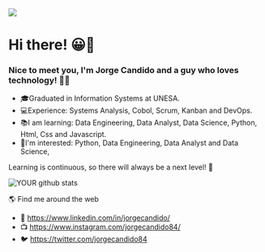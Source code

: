 <img src="https://github.com/pr2tik1/pr2tik1/blob/master/IMAGE-NAME">

# Hi there! 😀👋
### Nice to meet you, I'm Jorge Candido and a guy who loves technology! 👨‍💻

- 🎓Graduated in Information Systems at UNESA.
- 💻Experience: Systems Analysis, Cobol, Scrum, Kanban and DevOps.
- 📚I am learning: Data Engineering, Data Analyst, Data Science, Python, Html, Css and Javascript.
- 🎯I'm interested: Python, Data Engineering, Data Analyst and Data Science, 

Learning is continuous, so there will always be a next level! 🚀

![YOUR github stats](https://github-readme-stats.vercel.app/api?username=JorgeCandido)

🌎 Find me around the web 

- 💼 https://www.linkedin.com/in/jorgecandido/
- 📺 https://www.instagram.com/jorgecandido84/ 
- 🐦 https://twitter.com/jorgecandido84

<!--
### Hi there 👋
**JorgeCandido/JorgeCandido** is a ✨ _special_ ✨ repository because its `README.md` (this file) appears on your GitHub profile.

Here are some ideas to get you started:

- 🔭 I’m currently working on ...
- 🌱 I’m currently learning ...
- 👯 I’m looking to collaborate on ...
- 🤔 I’m looking for help with ...
- 💬 Ask me about ...
- 📫 How to reach me: ...
- 😄 Pronouns: ...
- ⚡ Fun fact: ...
-->
